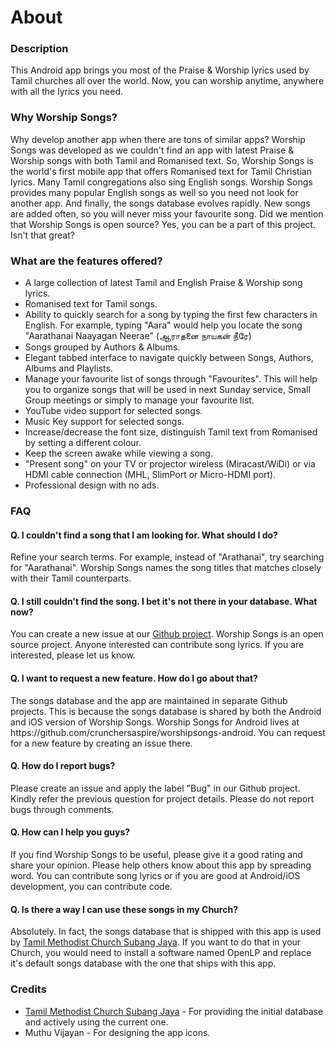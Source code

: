 <html>
<head>
 <meta http-equiv="Content-Type" content="text/html;charset=UTF-8"> 
</head>
<body>
<h1>About</h1>
<h3>Description</h3>
<p>
This Android app brings you most of the Praise & Worship lyrics used by Tamil churches all over the world. Now, you can worship anytime, anywhere with all the lyrics you need.
</p>

<h3>Why Worship Songs?</h3>

<p>
Why develop another app when there are tons of similar apps?
Worship Songs was developed as we couldn't find an app with latest Praise & Worship songs with both Tamil and Romanised text. 
So, Worship Songs is the world's first mobile app that offers Romanised text for Tamil Christian lyrics. 
Many Tamil congregations also sing English songs. Worship Songs provides many popular English songs as well so you need not look for another app. 
And finally, the songs database evolves rapidly. New songs are added often, so you will never miss your favourite song. 
Did we mention that Worship Songs is open source? Yes, you can be a part of this project. Isn't that great?
</p>

<h3>What are the features offered?</h3>
 <ul>
    <li>
        A large collection of latest Tamil and English Praise & Worship song lyrics.
    </li>
    <li>
        Romanised text for Tamil songs.
    </li>
    <li>
        Ability to quickly search for a song by typing the first few characters in English. For example, typing "Aara" would help you locate the song "Aarathanai Naayagan Neerae" (ஆராதனை நாயகன் நீரே)<br>
    </li>
    <li>
        Songs grouped by Authors & Albums. 
    </li>
    <li>
        Elegant tabbed interface to navigate quickly between Songs, Authors, Albums and Playlists.
    </li>
    <li>
        Manage your favourite list of songs through "Favourites". This will help you to organize songs that will be used in next Sunday service, Small Group meetings or simply to manage your favourite list.
    </li>
    <li>
        YouTube video support for selected songs.
    </li>
    <li>
        Music Key support for selected songs.
    </li>
    <li>
        Increase/decrease the font size, distinguish Tamil text from Romanised by setting a different colour.
    </li>
    <li>
        Keep the screen awake while viewing a song.
    </li>
    <li>
        "Present song" on your TV or projector wireless (Miracast/WiDi) or via HDMI cable connection (MHL, SlimPort or Micro-HDMI port).
    </li>
    <li>
        Professional design with no ads.
    </li>
 </ul>

<h3>
FAQ
</h3>

<h4>Q. I couldn't find a song that I am looking for. What should I do?</h4>
<p>
Refine your search terms. For example, instead of "Arathanai", try searching for "Aarathanai". Worship Songs names the song titles that matches closely with their Tamil counterparts.
</p>

<h4>
Q. I still couldn't find the song. I bet it's not there in your database. What now?
</h4>
<p>
You can create a new issue at our <a href="https://github.com/crunchersaspire/worshipsongs-db">Github project</a>. Worship Songs is an open source project. Anyone interested can contribute song lyrics. If you are interested, please let us know.
</p>

<h4>
Q. I want to request a new feature. How do I go about that?
</h4>
<p>
The songs database and the app are maintained in separate Github projects. This is because the songs database is shared by both the Android and iOS version of Worship Songs. Worship Songs for Android lives at https://github.com/crunchersaspire/worshipsongs-android. You can request for a new feature by creating an issue there.
</p>

<h4>
Q. How do I report bugs?
</h4>
<p>
Please create an issue and apply the label "Bug" in our Github project. Kindly refer the previous question for project details. Please do not report bugs through comments.
</p>

<h4>
Q. How can I help you guys?
</h4>
<p>
If you find Worship Songs to be useful, please give it a good rating and share your opinion. Please help others know about this app by spreading word. You can contribute song lyrics or if you are good at Android/iOS development, you can contribute code.
</p>

<h4>
Q. Is there a way I can use these songs in my Church?
</h4>
<p>
Absolutely. In fact, the songs database that is shipped with this app is used by <a href="http://tmcsubangjaya.com"> Tamil Methodist Church Subang Jaya</a>. 
If you want to do that in your Church, you would need to install a software named OpenLP and replace it's default songs database with the one that ships with this app.
</p>

<h3>Credits</h3>

<ul>
 <li><a href="http://tmcsubangjaya.com"> Tamil Methodist Church Subang Jaya</a> -  For providing the initial database and actively using the current one.</li>
 <li>Muthu Vijayan - For designing the app icons.</li>
</ul>

</body>
</html>
